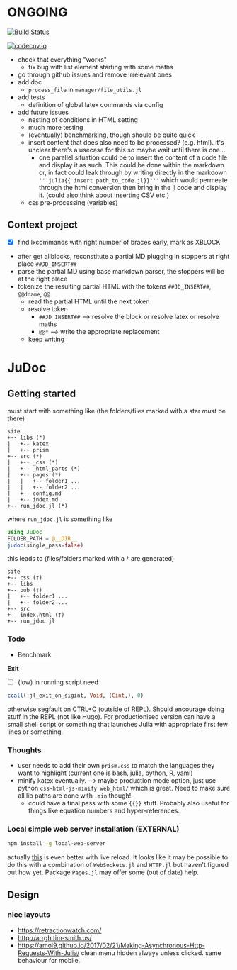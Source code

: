 # ONGOING

[![Build Status](https://travis-ci.org/tlienart/JuDoc.jl.svg?branch=master)](https://travis-ci.org/tlienart/JuDoc.jl)

[![codecov.io](http://codecov.io/github/tlienart/JuDoc.jl/coverage.svg?branch=master)](http://codecov.io/github/tlienart/JuDoc.jl?branch=master)


* check that everything "works"
    * fix bug with list element starting with some maths
* go through github issues and remove irrelevant ones
* add doc
    * `process_file` in `manager/file_utils.jl`
* add tests
    * definition of global latex commands via config
* add future issues
    * nesting of conditions in HTML setting
    * much more testing
    * (eventually) benchmarking, though should be quite quick
    * insert content that does also need to be processed? (e.g. html). it's unclear there's a usecase for this so maybe wait until there is one...
        * one parallel situation could be to insert the content of a code file
        and display it as such. This could be done within the markdown or, in fact could leak through by writing directly in the markdown `'''julia{{ insert path_to_code.jl}}'''` which would permeate through the html conversion then bring in the jl code and display it. (could also think about inserting CSV etc.)
    * css pre-processing (variables)

## Context project

* [x] find lxcommands with right number of braces early, mark as XBLOCK
* after get allblocks, reconstitute a partial MD plugging in stoppers at right place `##JD_INSERT##`
* parse the partial MD using base markdown parser, the stoppers will be at the right place
* tokenize the resulting partial HTML with the tokens `##JD_INSERT##`, `@@dname`, `@@`
    * read the partial HTML until the next token
    * resolve token
        * `##JD_INSERT##` --> resolve the block or resolve latex or resolve maths
        * `@@*` --> write the appropriate replacement
    * keep writing

# JuDoc

## Getting started

must start with something like (the folders/files marked with a star *must* be there)

```
site
+-- libs (*)
|   +-- katex
|   +-- prism
+-- src (*)
|   +-- _css (*)
|   +-- _html_parts (*)
|   +-- pages (*)
|   |   +-- folder1 ...
|   |   +-- folder2 ...
|   +-- config.md
|   +-- index.md
+-- run_jdoc.jl (*)
```

where `run_jdoc.jl` is something like

```julia
using JuDoc
FOLDER_PATH = @__DIR__
judoc(single_pass=false)
```

this leads to (files/folders marked with a † are generated)

```
site
+-- css (†)
+-- libs
+-- pub (†)
|   +-- folder1 ...
|   +-- folder2 ...
+-- src
+-- index.html (†)
+-- run_jdoc.jl
```

### Todo

* Benchmark

**Exit**
* [ ] (low) in running script need

```julia
ccall(:jl_exit_on_sigint, Void, (Cint,), 0)
```

otherwise segfault on CTRL+C (outside of REPL). Should encourage doing stuff in the REPL (not like Hugo). For productionised version can have a small shell script or something that launches Julia with appropriate first few lines or something.

### Thoughts

* user needs to add their own `prism.css` to match the languages they want to highlight (current one is bash, julia, python, R, yaml)
* minify katex eventually. --> maybe production mode option, just use python `css-html-js-minify web_html/` which is great. Need to make sure all lib paths are done with `.min` though!
	* could have a final pass with some `{{}}` stuff. Probably also useful for things like equation numbers and hyper-references.

### Local simple web server installation (EXTERNAL)

```bash
npm install -g local-web-server
```

actually [this](https://medium.com/@svinkle/start-a-local-live-reload-web-server-with-one-command-72f99bc6e855) is even better with live reload.
It looks like it may be possible to do this with a combination of `WebSockets.jl` and `HTTP.jl` but haven't figured out how yet. Package `Pages.jl` may offer some (out of date) help.


## Design

### nice layouts

* https://retractionwatch.com/
* http://arrgh.tim-smith.us/
* https://amol9.github.io/2017/02/21/Making-Asynchronous-Http-Requests-With-Julia/ clean menu hidden always unless clicked. same behaviour for mobile.
